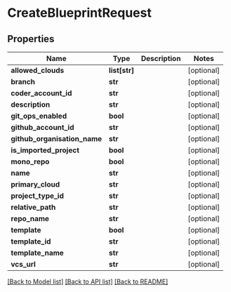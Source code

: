 # CreateBlueprintRequest

## Properties
Name | Type | Description | Notes
------------ | ------------- | ------------- | -------------
**allowed_clouds** | **list[str]** |  | [optional] 
**branch** | **str** |  | [optional] 
**coder_account_id** | **str** |  | [optional] 
**description** | **str** |  | [optional] 
**git_ops_enabled** | **bool** |  | [optional] 
**github_account_id** | **str** |  | [optional] 
**github_organisation_name** | **str** |  | [optional] 
**is_imported_project** | **bool** |  | [optional] 
**mono_repo** | **bool** |  | [optional] 
**name** | **str** |  | [optional] 
**primary_cloud** | **str** |  | [optional] 
**project_type_id** | **str** |  | [optional] 
**relative_path** | **str** |  | [optional] 
**repo_name** | **str** |  | [optional] 
**template** | **bool** |  | [optional] 
**template_id** | **str** |  | [optional] 
**template_name** | **str** |  | [optional] 
**vcs_url** | **str** |  | [optional] 

[[Back to Model list]](../README.md#documentation-for-models) [[Back to API list]](../README.md#documentation-for-api-endpoints) [[Back to README]](../README.md)

